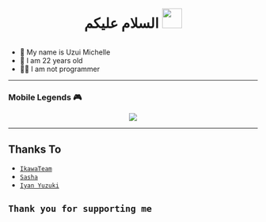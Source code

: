 <h1 align="center">السلام عليكم <img src="https://user-images.githubusercontent.com/1303154/88677602-1635ba80-d120-11ea-84d8-d263ba5fc3c0.gif" width="40px" alt=""><br></h1>
<p align="center">
  <img src="" />
</p>

<p align="center">

- 👤 My name is Uzui Michelle 
- 💌 I am 22 years old 
- 👨‍💻 I am not programmer

</p>

------
### Mobile Legends 🎮
<p align="center">
  <img src="https://telegra.ph/0186298dc8a9499d67e06.mp4" />
</p>

------
## Thanks To
* [`IkawaTeam`](https://github.com/IkawaTeam)
* [`Sasha`](https://github.com/LyliaSasha)
* [`Iyan Yuzuki`](https://github.com/JulianZuikaku)

```Thank you for supporting me```
------
